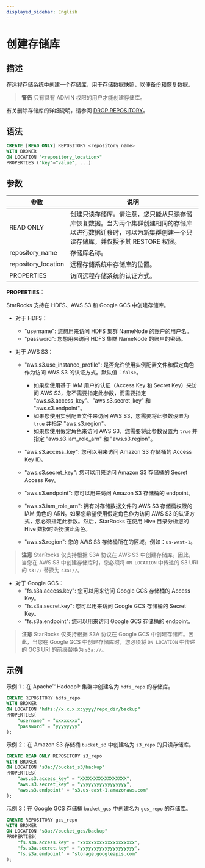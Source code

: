 ```yaml
---
displayed_sidebar: English
---
```


# 创建存储库

## 描述

在远程存储系统中创建一个存储库，用于存储数据快照，以便[备份和恢复数据](../../../administration/Backup_and_restore.md)。

> **警告**
> 只有具有 ADMIN 权限的用户才能创建存储库。

有关删除存储库的详细说明，请参阅 [DROP REPOSITORY](../data-definition/DROP_REPOSITORY.md)。

## 语法

```SQL
CREATE [READ ONLY] REPOSITORY <repository_name>
WITH BROKER
ON LOCATION "<repository_location>"
PROPERTIES ("key"="value", ...)
```

## 参数

|**参数**|**说明**|
|---|---|
|READ ONLY|创建只读存储库。请注意，您只能从只读存储库恢复数据。当为两个集群创建相同的存储库以进行数据迁移时，可以为新集群创建一个只读存储库，并仅授予其 RESTORE 权限。|
|repository_name|存储库名称。|
|repository_location|远程存储系统中存储库的位置。|
|PROPERTIES|访问远程存储系统的认证方式。|

**PROPERTIES**：

StarRocks 支持在 HDFS、AWS S3 和 Google GCS 中创建存储库。

- 对于 HDFS：
  - "username": 您想用来访问 HDFS 集群 NameNode 的账户的用户名。
  - "password": 您想用来访问 HDFS 集群 NameNode 的账户的密码。

- 对于 AWS S3：
  - "aws.s3.use_instance_profile": 是否允许使用实例配置文件和假定角色作为访问 AWS S3 的认证方式。默认值：`false`。

    - 如果您使用基于 IAM 用户的认证（Access Key 和 Secret Key）来访问 AWS S3，您不需要指定此参数，而需要指定 "aws.s3.access_key"、"aws.s3.secret_key" 和 "aws.s3.endpoint"。
    - 如果您使用实例配置文件来访问 AWS S3，您需要将此参数设置为 `true` 并指定 "aws.s3.region"。
    - 如果您使用假定角色来访问 AWS S3，您需要将此参数设置为 `true` 并指定 "aws.s3.iam_role_arn" 和 "aws.s3.region"。

  - "aws.s3.access_key": 您可以用来访问 Amazon S3 存储桶的 Access Key ID。
  - "aws.s3.secret_key": 您可以用来访问 Amazon S3 存储桶的 Secret Access Key。
  - "aws.s3.endpoint": 您可以用来访问 Amazon S3 存储桶的 endpoint。
  - "aws.s3.iam_role_arn": 拥有对存储数据文件的 AWS S3 存储桶权限的 IAM 角色的 ARN。如果您希望使用假定角色作为访问 AWS S3 的认证方式，您必须指定此参数。然后，StarRocks 在使用 Hive 目录分析您的 Hive 数据时会扮演此角色。
  - "aws.s3.region": 您的 AWS S3 存储桶所在的区域。例如：`us-west-1`。

> **注意**
> StarRocks 仅支持根据 S3A 协议在 AWS S3 中创建存储库。因此，当您在 AWS S3 中创建存储库时，您必须将 `ON LOCATION` 中传递的 S3 URI 的 `s3://` 替换为 `s3a://`。

- 对于 Google GCS：
  - "fs.s3a.access.key": 您可以用来访问 Google GCS 存储桶的 Access Key。
  - "fs.s3a.secret.key": 您可以用来访问 Google GCS 存储桶的 Secret Key。
  - "fs.s3a.endpoint": 您可以用来访问 Google GCS 存储桶的 endpoint。

> **注意**
> StarRocks 仅支持根据 S3A 协议在 Google GCS 中创建存储库。因此，当您在 Google GCS 中创建存储库时，您必须将 `ON LOCATION` 中传递的 GCS URI 的前缀替换为 `s3a://`。

## 示例

示例 1：在 Apache™ Hadoop® 集群中创建名为 `hdfs_repo` 的存储库。

```SQL
CREATE REPOSITORY hdfs_repo
WITH BROKER
ON LOCATION "hdfs://x.x.x.x:yyyy/repo_dir/backup"
PROPERTIES(
    "username" = "xxxxxxxx",
    "password" = "yyyyyyyy"
);
```

示例 2：在 Amazon S3 存储桶 `bucket_s3` 中创建名为 `s3_repo` 的只读存储库。

```SQL
CREATE READ ONLY REPOSITORY s3_repo
WITH BROKER
ON LOCATION "s3a://bucket_s3/backup"
PROPERTIES(
    "aws.s3.access_key" = "XXXXXXXXXXXXXXXXX",
    "aws.s3.secret_key" = "yyyyyyyyyyyyyyyyy",
    "aws.s3.endpoint" = "s3.us-east-1.amazonaws.com"
);
```

示例 3：在 Google GCS 存储桶 `bucket_gcs` 中创建名为 `gcs_repo` 的存储库。

```SQL
CREATE REPOSITORY gcs_repo
WITH BROKER
ON LOCATION "s3a://bucket_gcs/backup"
PROPERTIES(
    "fs.s3a.access.key" = "xxxxxxxxxxxxxxxxxxxx",
    "fs.s3a.secret.key" = "yyyyyyyyyyyyyyyyyyyy",
    "fs.s3a.endpoint" = "storage.googleapis.com"
);
```